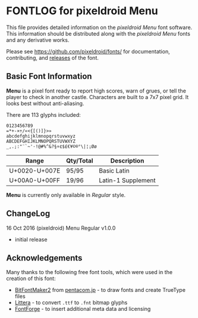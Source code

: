 # FONTLOG for pixeldroid Menu

This file provides detailed information on the _pixeldroid Menu_ font software.
This information should be distributed along with the _pixeldroid Menu_ fonts and any derivative works.

Please see https://github.com/pixeldroid/fonts/ for documentation, contributing, and [releases][releases] of the font.


## Basic Font Information

**Menu** is a pixel font ready to report high scores, warn of grues, or tell the player to check in another castle. Characters are built to a 7x7 pixel grid. It looks best without anti-aliasing.

There are 113 glyphs included:

    0123456789
    =*+-×÷/«<{[()]}>»
    abcdefghijklmnopqrstuvwxyz
    ABCDEFGHIJKLMNOPQRSTUVWXYZ
    _,.;:"¨`~'·!@#%^&?§¤¢$£€¥©®°\|¦¡Øø

| Range         | Qty/Total | Description |
| ------------- | --------- | ----------- |
| U+0020-U+007E | 95/95     | Basic Latin |
| U+00A0-U+00FF | 19/96     | Latin-1 Supplement |

**Menu** is currently only available in _Regular_ style.


## ChangeLog

16 Oct 2016 (pixeldroid) Menu Regular v1.0.0
* initial release


## Acknowledgements

Many thanks to the following free font tools, which were used in the creation of this font:

* [BitFontMaker2][bitfont2] from [pentacom.jp][pentacom] - to draw fonts and create TrueType files
* [Littera][littera] - to convert `.ttf` to `.fnt` bitmap glyphs
* [FontForge][fontforge] - to insert additional meta data and licensing


[bitfont2]: http://www.pentacom.jp/pentacom/bitfontmaker2/ "Bitmap font editor for pixel enthusiast"
[pentacom]: http://www.pentacom.jp/pentacom/
[littera]: http://kvazars.com/littera/
[fontforge]: http://fontforge.github.io/ "Free (libre) font editor for Windows, Mac OS X and GNU+Linux"
[releases]: https://github.com/pixeldroid/fonts/releases/ "pixeldroid font releases"
